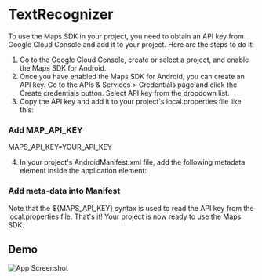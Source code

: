 # TextRecognizer

To use the Maps SDK in your project, you need to obtain an API key from Google Cloud Console and add it to your project. Here are the steps to do it:
1. Go to the Google Cloud Console, create or select a project, and enable the Maps SDK for Android. 
2. Once you have enabled the Maps SDK for Android, you can create an API key. Go to the APIs & Services > Credentials page and click the Create credentials button. Select API key from the dropdown list. 
3. Copy the API key and add it to your project's local.properties file like this:


### Add MAP_API_KEY

MAPS_API_KEY=YOUR_API_KEY

4. In your project's AndroidManifest.xml file, add the following metadata element inside the application element:

### Add meta-data into Manifest

   <meta-data
   android:name="com.google.android.geo.API_KEY"
   android:value="${MAPS_API_KEY}" />

Note that the ${MAPS_API_KEY} syntax is used to read the API key from the local.properties file.
That's it! Your project is now ready to use the Maps SDK.


## Demo

![App Screenshot](https://s2.gifyu.com/images/index.gif)

